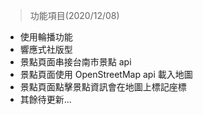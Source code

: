 > 功能項目(2020/12/08)
 * 使用輪播功能
 * 響應式社版型
 * 景點頁面串接台南市景點 api
 * 景點頁面使用 OpenStreetMap api 載入地圖
 * 景點頁面點擊景點資訊會在地圖上標記座標
 * 其餘待更新...
